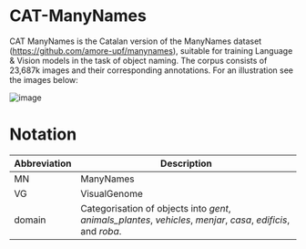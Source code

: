 # CAT-ManyNames

CAT ManyNames is the Catalan version of the ManyNames dataset (https://github.com/amore-upf/manynames), suitable for training Language & Vision models in the task of object naming. The corpus consists of 23,687k images and their corresponding annotations. For an illustration see the images below: 


![image](https://user-images.githubusercontent.com/96442172/175773208-d5be113e-e348-45b8-995a-173ccf9a2341.png)

# Notation


| Abbreviation | Description |
| --- | --- |
|MN	           |ManyNames    |
|VG	           |VisualGenome |
|domain	       |Categorisation of objects into *gent*, *animals_plantes*, *vehicles*, *menjar*, *casa*, *edificis*, and *roba*.
